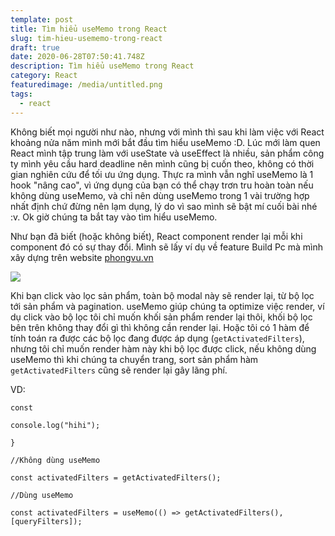 ```yaml
---
template: post
title: Tìm hiểu useMemo trong React
slug: tim-hieu-usememo-trong-react
draft: true
date: 2020-06-28T07:50:41.748Z
description: Tìm hiểu useMemo trong React
category: React
featuredimage: /media/untitled.png
tags:
  - react
---
```

Không biết mọi người như nào, nhưng với mình thì sau khi làm việc với React khoảng nửa năm mình mới bắt đầu tìm hiểu useMemo :D. Lúc mới làm quen React mình tập trung làm với useState và useEffect là nhiều, sản phẩm công ty mình yêu cầu hard deadline nên mình cũng bị cuốn theo, không có thời gian nghiên cứu để tối ưu ứng dụng. Thực ra mình vẫn nghĩ useMemo là 1 hook "nâng cao", vì ứng dụng của bạn có thể chạy trơn tru hoàn toàn nếu không dùng useMemo, và chỉ nên dùng useMemo trong 1 vài trường hợp nhất định chứ đừng nên lạm dụng, lý do vì sao mình sẽ bật mí cuối bài nhé :v. Ok giờ chúng ta bắt tay vào tìm hiểu useMemo.

Như bạn đã biết (hoặc không biết), React component render lại mỗi khi component đó có sự thay đổi. Mình sẽ lấy ví dụ về feature Build Pc mà mình xây dựng trên website [phongvu.vn](https://phongvu.vn)

![](/media/untitled.png)

Khi bạn click vào lọc sản phẩm, toàn bộ modal này sẽ render lại, từ bộ lọc tới sản phẩm và pagination. useMemo giúp chúng ta optimize việc render, ví dụ click vào bộ lọc tôi chỉ muốn khối sản phẩm render lại thôi, khối bộ lọc bên trên không thay đổi gì thì không cần render lại. Hoặc tôi có 1 hàm để tính toán ra được các bộ lọc đang được áp dụng (`getActivatedFilters`), nhưng tôi chỉ muốn render hàm này khi bộ lọc được click, nếu không dùng useMemo thì khi chúng ta chuyển trang, sort sản phẩm hàm `getActivatedFilters` cũng sẽ render lại gây lãng phí.

VD: 

`const `

`console.log("hihi");`

`}`

`//Không dùng useMemo`

`const activatedFilters = getActivatedFilters();`

`//Dùng useMemo`

`const activatedFilters = useMemo(() => getActivatedFilters(), [queryFilters]);`